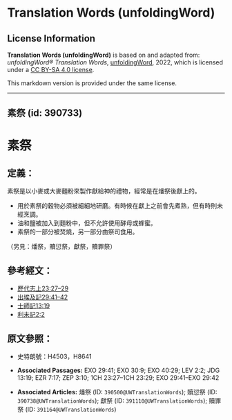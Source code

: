 # Translation Words (unfoldingWord)

## License Information

**Translation Words (unfoldingWord)** is based on and adapted from: _unfoldingWord® Translation Words_, [unfoldingWord](https://unfoldingword.org/utw), 2022, which is licensed under a [CC BY-SA 4.0 license](https://creativecommons.org/licenses/by-sa/4.0/legalcode.en).

This markdown version is provided under the same license.



--------------------------------

## 素祭 (id: 390733)

素祭
==

定義：
---

素祭是以小麥或大麥麵粉來製作獻給神的禮物，經常是在燔祭後獻上的。

* 用於素祭的穀物必須被細細地研磨。有時候在獻上之前會先煮熟，但有時則未經烹調。
* 油和鹽被加入到麵粉中，但不允許使用酵母或蜂蜜。
* 素祭的一部分被焚燒，另一部分由祭司食用。

（另見：燔祭，贖愆祭，獻祭，贖罪祭）

參考經文：
-----

* [歷代志上23:27–29](https://ref.ly/1Chr23:27-1Chr23:29)
* [出埃及記29:41–42](https://ref.ly/Exod29:41-Exod29:42)
* [士師記13:19](https://ref.ly/Judg13:19)
* [利未記2:2](https://ref.ly/Lev2:2)

原文參照：
-----

* 史特朗號：H4503，H8641

* **Associated Passages:** EXO 29:41; EXO 30:9; EXO 40:29; LEV 2:2; JDG 13:19; EZR 7:17; ZEP 3:10; 1CH 23:27–1CH 23:29; EXO 29:41–EXO 29:42
* **Associated Articles:** 燔祭 (ID: `390500@UWTranslationWords`); 贖愆祭 (ID: `390738@UWTranslationWords`); 獻祭 (ID: `391110@UWTranslationWords`); 贖罪祭 (ID: `391164@UWTranslationWords`)

